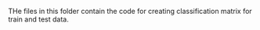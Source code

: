 THe files in this folder contain the code for creating classification matrix for train and test data.
